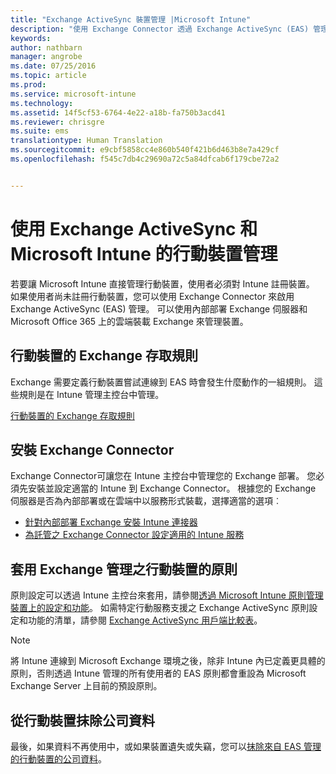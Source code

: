 ```yaml
---
title: "Exchange ActiveSync 裝置管理 |Microsoft Intune"
description: "使用 Exchange Connector 透過 Exchange ActiveSync (EAS) 管理，直接管理其使用者尚未註冊的已註冊行動裝置"
keywords: 
author: nathbarn
manager: angrobe
ms.date: 07/25/2016
ms.topic: article
ms.prod: 
ms.service: microsoft-intune
ms.technology: 
ms.assetid: 14f5cf53-6764-4e22-a18b-fa750b3acd41
ms.reviewer: chrisgre
ms.suite: ems
translationtype: Human Translation
ms.sourcegitcommit: e9cbf5858cc4e860b540f421b6d463b8e7a429cf
ms.openlocfilehash: f545c7db4c29690a72c5a84dfcab6f179cbe72a2


---
```


# 使用 Exchange ActiveSync 和 Microsoft Intune 的行動裝置管理
若要讓 Microsoft Intune 直接管理行動裝置，使用者必須對 Intune 註冊裝置。 如果使用者尚未註冊行動裝置，您可以使用 Exchange Connector 來啟用 Exchange ActiveSync (EAS) 管理。 可以使用內部部署 Exchange 伺服器和 Microsoft Office 365 上的雲端裝載 Exchange 來管理裝置。

## 行動裝置的 Exchange 存取規則 ##

Exchange 需要定義行動裝置嘗試連線到 EAS 時會發生什麼動作的一組規則。 這些規則是在 Intune 管理主控台中管理。

[行動裝置的 Exchange 存取規則](exchange-access-rules-for-mobile-devices.md)

## 安裝 Exchange Connector
Exchange Connector可讓您在 Intune 主控台中管理您的 Exchange 部署。 您必須先安裝並設定適當的 Intune 到 Exchange Connector。 根據您的 Exchange 伺服器是否為內部部署或在雲端中以服務形式裝載，選擇適當的選項︰

-   [針對內部部署 Exchange 安裝 Intune 連接器](intune-on-premises-exchange-connector.md)
-   [為託管之 Exchange Connector 設定適用的 Intune 服務](intune-service-to-service-exchange-connector.md)

## 套用 Exchange 管理之行動裝置的原則
原則設定可以透過 Intune 主控台來套用，請參閱[透過 Microsoft Intune 原則管理裝置上的設定和功能](manage-settings-and-features-on-your-devices-with-microsoft-intune-policies.md)。 如需特定行動服務支援之 Exchange ActiveSync 原則設定和功能的清單，請參閱 [Exchange ActiveSync 用戶端比較表](http://go.microsoft.com/fwlink/?LinkId=247270)。

> [!NOTE]
> 將 Intune 連線到 Microsoft Exchange 環境之後，除非 Intune 內已定義更具體的原則，否則透過 Intune 管理的所有使用者的 EAS 原則都會重設為 Microsoft Exchange Server 上目前的預設原則。

## 從行動裝置抹除公司資料
最後，如果資料不再使用中，或如果裝置遺失或失竊，您可以[抹除來自 EAS 管理的行動裝置的公司資料](wipe-for-exchange-managed-mobile-devices.md)。



<!--HONumber=Jul16_HO4-->


